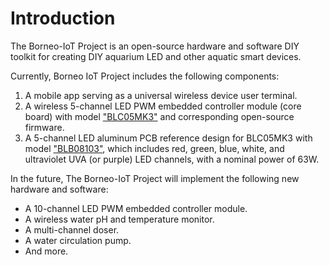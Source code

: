 # Introduction

The Borneo-IoT Project is an open-source hardware and software DIY toolkit for creating DIY aquarium LED and other aquatic smart devices.

Currently, Borneo IoT Project includes the following components:

1. A mobile app serving as a universal wireless device user terminal.
2. A wireless 5-channel LED PWM embedded controller module (core board) with model ["BLC05MK3"](#blc05-hardware) and corresponding open-source firmware.
3. A 5-channel LED aluminum PCB reference design for BLC05MK3 with model ["BLB08103"](#blb08103-hardware), which includes red, green, blue, white, and ultraviolet UVA (or purple) LED channels, with a nominal power of 63W.

In the future, The Borneo-IoT Project will implement the following new hardware and software:

- A 10-channel LED PWM embedded controller module.
- A wireless water pH and temperature monitor.
- A multi-channel doser.
- A water circulation pump.
- And more.
